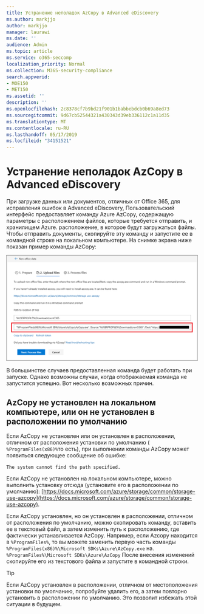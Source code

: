 ```yaml
---
title: Устранение неполадок AzCopy в Advanced eDiscovery
ms.author: markjjo
author: markjjo
manager: laurawi
ms.date: ''
audience: Admin
ms.topic: article
ms.service: o365-seccomp
localization_priority: Normal
ms.collection: M365-security-compliance
search.appverid:
- MOE150
- MET150
ms.assetid: ''
description: ''
ms.openlocfilehash: 2c8378cf7b9bd21f901b1babbebdcb0b69a8ed73
ms.sourcegitcommit: 9d67cb52544321a430343d39eb336112c1a11d35
ms.translationtype: MT
ms.contentlocale: ru-RU
ms.lasthandoff: 05/17/2019
ms.locfileid: "34151521"
---
```

# <a name="troubleshoot-azcopy-in-advanced-ediscovery"></a>Устранение неполадок AzCopy в Advanced eDiscovery

При загрузке данных или документов, отличных от Office 365, для исправления ошибок в Advanced eDiscovery, Пользовательский интерфейс предоставляет команду Azure AzCopy, содержащую параметры с расположением файлов, которые требуется отправить, и хранилищем Azure. расположение, в которое будут загружаться файлы. Чтобы отправить документы, скопируйте эту команду и запустите ее в командной строке на локальном компьютере.  На снимке экрана ниже показан пример команды AzCopy:

![Отправка файлов, отличных от Office 365](../media/46ba68f6-af11-4e70-bb91-5fc7973516e3.png)

В большинстве случаев предоставленная команда будет работать при запуске. Однако возможны случаи, когда отображаемая команда не запустится успешно. Вот несколько возможных причин.

## <a name="azcopy-isnt-installed-on-the-local-computer-or-its-not-installed-in-the-default-location"></a>AzCopy не установлен на локальном компьютере, или он не установлен в расположении по умолчанию

Если AzCopy не установлен или он установлен в расположении, отличном от расположения установки по умолчанию ( `%ProgramFiles(x86)%`то есть), при выполнении команды AzCopy может появиться следующее сообщение об ошибке:

    The system cannot find the path specified.

Если AzCopy не установлен на локальном компьютере, можно выполнить установку отсюда (установите его в расположении по умолчанию): [https://docs.microsoft.com/azure/storage/common/storage-use-azcopy](https://docs.microsoft.com/azure/storage/common/storage-use-azcopy).


Если AzCopy установлен, но он установлен в расположении, отличном от расположения по умолчанию, можно скопировать команду, вставить ее в текстовый файл, а затем изменить путь к расположению, где фактически устанавливается AzCopy. Например, если Azcopy находится в `%ProgramFiles%`, то вы можете заменить первую часть команды `%ProgramFiles(x86)%\Microsoft SDKs\Azure\AzCopy.exe` на. `%ProgramFiles%\Microsoft SDKs\Azure\AzCopy` После внесения изменений скопируйте его из текстового файла и запустите в командной строки.

> [!TIP]
> Если AzCopy установлен в расположении, отличном от местоположения установки по умолчанию, попробуйте удалить его, а затем повторно установить в расположении по умолчанию. Это позволит избежать этой ситуации в будущем.